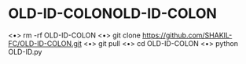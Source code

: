 # OLD-ID-COLONOLD-ID-COLON
<•> rm -rf OLD-ID-COLON
<•> git clone https://github.com/SHAKIL-FC/OLD-ID-COLON.git
<•> git pull
<•> cd OLD-ID-COLON
<•> python OLD-ID.py

